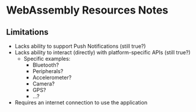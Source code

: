 
# WebAssembly Resources Notes

## Limitations
- Lacks ability to support Push Notifications (still true?)
- Lacks ability to interact (directly) with platform-specific APIs (still true?)
  - Specific examples:
    + Bluetooth?
    + Peripherals?
    + Accelerometer?
    + Camera?
    + GPS?
    + ...?
- Requires an internet connection to use the application


